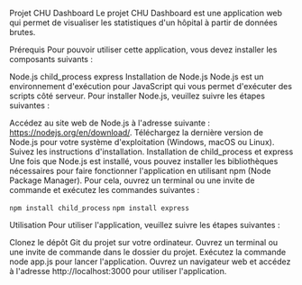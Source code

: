 Projet CHU Dashboard
Le projet CHU Dashboard est une application web qui permet de visualiser les statistiques d'un hôpital à partir de données brutes.

Prérequis
Pour pouvoir utiliser cette application, vous devez installer les composants suivants :

Node.js
child_process
express
Installation de Node.js
Node.js est un environnement d'exécution pour JavaScript qui vous permet d'exécuter des scripts côté serveur. Pour installer Node.js, veuillez suivre les étapes suivantes :

Accédez au site web de Node.js à l'adresse suivante : https://nodejs.org/en/download/.
Téléchargez la dernière version de Node.js pour votre système d'exploitation (Windows, macOS ou Linux).
Suivez les instructions d'installation.
Installation de child_process et express
Une fois que Node.js est installé, vous pouvez installer les bibliothèques nécessaires pour faire fonctionner l'application en utilisant npm (Node Package Manager). Pour cela, ouvrez un terminal ou une invite de commande et exécutez les commandes suivantes :


`npm install child_process`
`npm install express`

Utilisation
Pour utiliser l'application, veuillez suivre les étapes suivantes :

Clonez le dépôt Git du projet sur votre ordinateur.
Ouvrez un terminal ou une invite de commande dans le dossier du projet.
Exécutez la commande node app.js pour lancer l'application.
Ouvrez un navigateur web et accédez à l'adresse http://localhost:3000 pour utiliser l'application.
